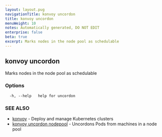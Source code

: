 ```yaml
---
layout: layout.pug
navigationTitle: konvoy uncordon
title: konvoy uncordon
menuWeight: 10
notes: Automatically generated, DO NOT EDIT
enterprise: false
beta: true
excerpt: Marks nodes in the node pool as schedulable
---
```


## konvoy uncordon

Marks nodes in the node pool as schedulable

### Options

```
  -h, --help   help for uncordon
```

### SEE ALSO

* [konvoy](../)	 - Deploy and manage Kubernetes clusters
* [konvoy uncordon nodepool](./konvoy-uncordon-nodepool/)	 - Uncordons Pods from machines in a node pool

